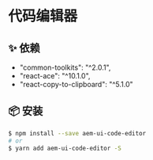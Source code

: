 # 代码编辑器


## ✨ 依赖

- "common-toolkits": "^2.0.1",
- "react-ace": "^10.1.0",
- "react-copy-to-clipboard": "^5.1.0"


## 📦 安装

```bash
$ npm install --save aem-ui-code-editor
# or
$ yarn add aem-ui-code-editor -S
```
